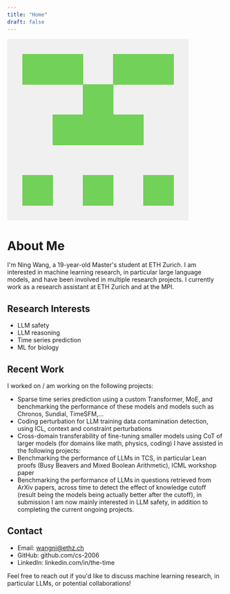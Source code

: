 ```yaml
---
title: "Home"
draft: false
---
```


<div id="about-me-photo">
<img src="/static/96168057.png" alt="Ning Wang">
</div>

# About Me

I'm Ning Wang, a 19-year-old Master's student at ETH Zurich.
I am interested in machine learning research, in particular large language models, and have been involved in multiple research projects. I currently work as a research assistant at ETH Zurich and at the MPI. 

## Research Interests

- LLM safety
- LLM reasoning
- Time series prediction
- ML for biology

## Recent Work

I worked on / am working on the following projects:
- Sparse time series prediction using a custom Transformer, MoE, and benchmarking the performance of these models and models such as Chronos, Sundial, TimeSFM,...
- Coding perturbation for LLM training data contamination detection, using ICL, context and constraint perturbations
- Cross-domain transferability of fine-tuning smaller models using CoT of larger models (for domains like math, physics, coding)
I have assisted in the following projects:
- Benchmarking the performance of LLMs in TCS, in particular Lean proofs (Busy Beavers and Mixed Boolean Arithmetic), ICML workshop paper
- Benchmarking the performance of LLMs in questions retrieved from ArXiv papers, across time to detect the effect of knowledge cutoff (result being the models being actually better after the cutoff), in submission
I am now mainly interested in LLM safety, in addition to completing the current ongoing projects. 

## Contact

- Email: wangni@ethz.ch
- GitHub: github.com/cs-2006
- LinkedIn: linkedin.com/in/the-time

Feel free to reach out if you'd like to discuss machine learning research, in particular LLMs, or potential collaborations!
